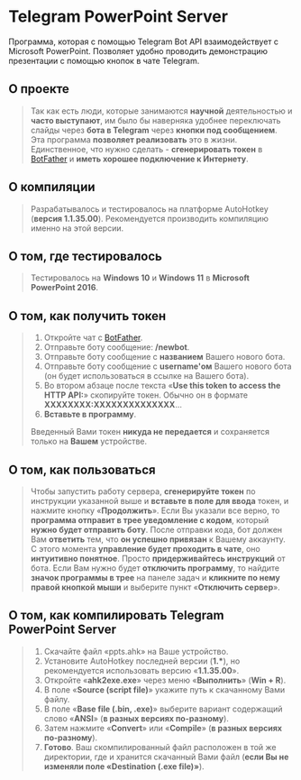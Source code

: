 # Telegram PowerPoint Server
Программа, которая с помощью Telegram Bot API взаимодействует с Microsoft PowerPoint. Позволяет удобно проводить демонстрацию презентации с помощью кнопок в чате Telegram.

## О проекте
> Так как есть люди, которые занимаются **научной** деятельностью и **часто выступают**, им было бы наверняка удобнее переключать слайды через **бота в Telegram** через **кнопки под сообщением**.
> Эта программа **позволяет реализовать** это в жизни.
> Единственное, что нужно сделать - **сгенерировать токен** в [BotFather](t.me/BotFather) и **иметь хорошее подключение к Интернету**.

## О компиляции
> Разрабатывалось и тестировалось на платформе AutoHotkey (**версия 1.1.35.00**).
> Рекомендуется производить компиляцию именно на этой версии.

## О том, где тестировалось
> Тестировалось на **Windows 10** и **Windows 11** в **Microsoft PowerPoint 2016**.

## О том, как получить токен
> 1. Откройте чат с [BotFather](t.me/BotFather).
> 2. Отправьте боту сообщение: **/newbot**.
> 3. Отправьте боту сообщение с **названием** Вашего нового бота.
> 4. Отправьте боту сообщение с **username'ом** Вашего нового бота (он будет использоваться в ссылке на Вашего бота).
> 5. Во втором абзаце после текста «**Use this token to access the HTTP API:**» скопируйте токен. Обычно он в формате **ХХХХХХХХ:ХХХХХХХХХХХХХХ**...
> 6. **Вставьте в программу**.
>
> Введенный Вами токен **никуда не передается** и сохраняется только на **Вашем** устройстве.

## О том, как пользоваться
> Чтобы запустить работу сервера, **сгенерируйте токен** по инструкции указанной выше и **вставьте в поле для ввода** токен, и нажмите кнопку «**Продолжить**».
> Если Вы указали все верно, то **программа отправит в трее уведомление с кодом**, который **нужно будет отправить боту**.
> После отправки кода, бот должен Вам **ответить** тем, что **он успешно привязан** к Вашему аккаунту.
> С этого момента **управление будет проходить в чате**, оно **интуитивно понятное**. Просто **придерживайтесь инструкций** от бота.
> Если Вам нужно будет **отключить программу**, то найдите **значок программы в трее** на панеле задач и **кликните по нему правой кнопкой мыши** и выберите пункт «**Отключить сервер**».

## О том, как компилировать Telegram PowerPoint Server
> 1. Скачайте файл «ppts.ahk» на Ваше устройство.
> 2. Установите AutoHotkey последней версии (**1.\***), но рекомендуется использовать версию «**1.1.35.00**».
> 3. Откройте «**ahk2exe.exe**» через меню «**Выполнить**» (**Win + R**).
> 4. В поле «**Source (script file)**» укажите путь к скачанному Вами файлу.
> 5. В поле «**Base file (.bin, .exe)**» выберите вариант содержащий слово «**ANSI**» (**в разных версиях по-разному**).
> 6. Затем нажмите «**Convert**» или «**Compile**» (**в разных версиях по-разному**).
> 7. **Готово**. Ваш скомпилированный файл расположен в той же директории, где и хранится скачанный Вами файл (**если Вы не изменяли поле «Destination (.exe file)»**).
